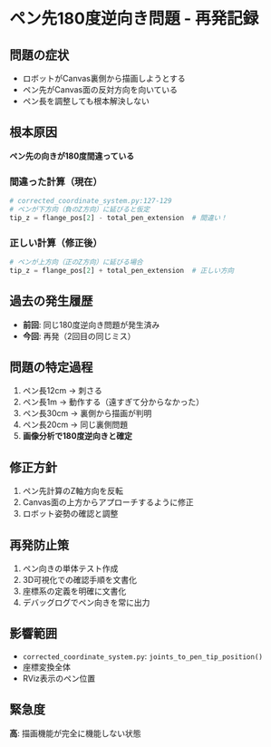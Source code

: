 # ペン先180度逆向き問題 - 再発記録

## 問題の症状
- ロボットがCanvas裏側から描画しようとする
- ペン先がCanvas面の反対方向を向いている
- ペン長を調整しても根本解決しない

## 根本原因
**ペン先の向きが180度間違っている**

### 間違った計算（現在）
```python
# corrected_coordinate_system.py:127-129
# ペンが下方向（負のZ方向）に延びると仮定
tip_z = flange_pos[2] - total_pen_extension  # 間違い！
```

### 正しい計算（修正後）
```python
# ペンが上方向（正のZ方向）に延びる場合
tip_z = flange_pos[2] + total_pen_extension  # 正しい方向
```

## 過去の発生履歴
- **前回**: 同じ180度逆向き問題が発生済み
- **今回**: 再発（2回目の同じミス）

## 問題の特定過程
1. ペン長12cm → 刺さる
2. ペン長1m → 動作する（遠すぎて分からなかった）
3. ペン長30cm → 裏側から描画が判明
4. ペン長20cm → 同じ裏側問題
5. **画像分析で180度逆向きと確定**

## 修正方針
1. ペン先計算のZ軸方向を反転
2. Canvas面の上方からアプローチするように修正
3. ロボット姿勢の確認と調整

## 再発防止策
1. ペン向きの単体テスト作成
2. 3D可視化での確認手順を文書化
3. 座標系の定義を明確に文書化
4. デバッグログでペン向きを常に出力

## 影響範囲
- `corrected_coordinate_system.py`: `joints_to_pen_tip_position()`
- 座標変換全体
- RViz表示のペン位置

## 緊急度
**高**: 描画機能が完全に機能しない状態